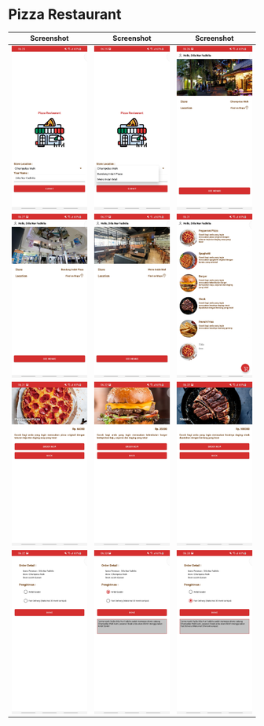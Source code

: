 # Pizza Restaurant
| Screenshot | Screenshot | Screenshot |
| --- | --- | --- |
| <img src="https://github.com/fadhilla28/PPAM-PizzaRestaurant/blob/master/Screenshot/TampilanAwal1.jpg" width="250">| <img src="https://github.com/fadhilla28/PPAM-PizzaRestaurant/blob/master/Screenshot/TampilanAwal2.jpg" width="250"> | <img src="https://github.com/fadhilla28/PPAM-PizzaRestaurant/blob/master/Screenshot/TampilanStore1.jpg" width="250"> |
| <img src="https://github.com/fadhilla28/PPAM-PizzaRestaurant/blob/master/Screenshot/TampilanStore2.jpg" width="250"> | <img src="https://github.com/fadhilla28/PPAM-PizzaRestaurant/blob/master/Screenshot/TampilanStore3.jpg" width="250"> | <img src="https://github.com/fadhilla28/PPAM-PizzaRestaurant/blob/master/Screenshot/TampilanAwalMenu.jpg" width="250"> |
| <img src="https://github.com/fadhilla28/PPAM-PizzaRestaurant/blob/master/Screenshot/TampilanMenu1.jpg" width="250"> | <img src="https://github.com/fadhilla28/PPAM-PizzaRestaurant/blob/master/Screenshot/TampilanMenu2.jpg" width="250"> | <img src="https://github.com/fadhilla28/PPAM-PizzaRestaurant/blob/master/Screenshot/TampilanMenu3.jpg" width="250"> |
| <img src="https://github.com/fadhilla28/PPAM-PizzaRestaurant/blob/master/Screenshot/TampilanOrder1.jpg" width="250"> | <img src="https://github.com/fadhilla28/PPAM-PizzaRestaurant/blob/master/Screenshot/TampilanOrder2.jpg" width="250"> | <img src="https://github.com/fadhilla28/PPAM-PizzaRestaurant/blob/master/Screenshot/TampilanOrder3.jpg" width="250"> |
